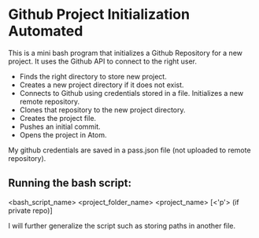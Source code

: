 # Github Project Initialization Automated
This is a mini bash program that initializes a Github Repository for a new project. It uses the Github API to connect to the right user.

- Finds the right directory to store new project.
- Creates a new project directory if it does not exist.
- Connects to Github using credentials stored in a file. Initializes a new remote repository.
- Clones that repository to the new project directory. 
- Creates the project file.
- Pushes an initial commit.
- Opens the project in Atom.

My github credentials are saved in a pass.json file (not uploaded to remote repository). 

## Running the bash script: 
<bash_script_name> <project_folder_name> <project_name> [<'p'> (if private repo)]
  
I will further generalize the script such as storing paths in another file.
